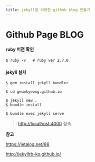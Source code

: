 ```yaml
---
title: jekyll을 이용한 github blog 만들기
---
```


# Github Page BLOG

#### ruby 버전 확인

```
$ ruby -v 	# ruby ver 2.7.0
```



#### jekyll 설치

```
$ gem install jekyll bundler
```

```
$ cd geumkyeong.github.io
```

```
$ jekyll new .
$ bundle install
```

```
$ bundle exec jekyll serve
```

> [http://localhost:4000](http://127.0.0.1:4000/) 접속



**참고**

https://jetalog.net/86

http://jekyllrb-ko.github.io/